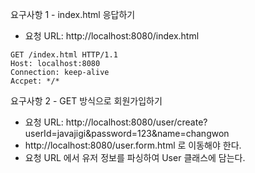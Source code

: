 요구사항 1 - index.html 응답하기
- 요청 URL: http://localhost:8080/index.html
```
GET /index.html HTTP/1.1
Host: localhost:8080
Connection: keep-alive
Accpet: */*
```

요구사항 2 - GET 방식으로 회원가입하기
- 요청 URL: http://localhost:8080/user/create?userId=javajigi&password=123&name=changwon
- http://localhost:8080/user.form.html 로 이동해야 한다.
- 요청 URL 에서 유저 정보를 파싱하여 User 클래스에 담는다.
